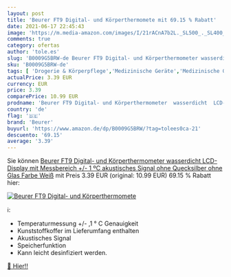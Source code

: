 ```yaml
---
layout: post
title: 'Beurer FT9 Digital- und Körperthermomete mit 69.15 % Rabatt'
date: 2021-06-17 22:45:43
image: 'https://m.media-amazon.com/images/I/21rACnA7b2L._SL500_._SL400_.jpg'
comments: true
category: ofertas
author: 'tole.es'
slug: 'B0009G5BRW-de Beurer FT9 Digital- und Körperthermometer wasserdicht LCD-...'
sku: 'B0009G5BRW-de'
tags: [ 'Drogerie & Körperpflege','Medizinische Geräte','Medizinische Geräte & Verbrauchsmaterialien','Medizinische Thermometer','Medizinische Thermometer & Zubehör','Rektal-, Oral- & Achselthermometer','beurer', ]
actualPrice: 3.39 EUR
currency: EUR
price: 3.39
comparePrice: 10.99 EUR
prodname: 'Beurer FT9 Digital- und Körperthermometer  wasserdicht  LCD-Display mit Messbereich +/-  1 ºC  akustisches Signal  ohne Quecksilber  ohne Glas  Farbe Weiß'
country: 'de'
flag: '🇩🇪'
brand: 'Beurer'
buyurl: 'https://www.amazon.de/dp/B0009G5BRW/?tag=tolees0ca-21'
descuento: '69.15'
average: '3.39'
---
```


Sie können [Beurer FT9 Digital- und Körperthermometer  wasserdicht  LCD-Display mit Messbereich +/-  1 ºC  akustisches Signal  ohne Quecksilber  ohne Glas  Farbe Weiß](https://www.amazon.de/dp/B0009G5BRW/?tag=tolees0ca-21) mit Preis 3.39 EUR (original: 10.99 EUR) 69.15 % Rabatt hier:

[![Beurer FT9 Digital- und Körperthermomete](https://m.media-amazon.com/images/I/21rACnA7b2L._SL500_._SL400_.jpg)](https://www.amazon.de/dp/B0009G5BRW/?tag=tolees0ca-21)

ℹ️:

- Temperaturmessung +/- ,1 ° C Genauigkeit
- Kunststoffkoffer im Lieferumfang enthalten
- Akustisches Signal
- Speicherfunktion
- Kann leicht desinfiziert werden.

[🛒 Hier!!](https://www.amazon.de/dp/B0009G5BRW/?tag=tolees0ca-21)
